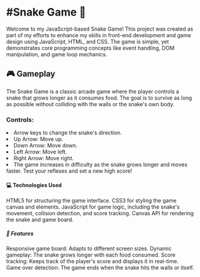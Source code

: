 <h1>#Snake Game 🐍</h1>

<p1>Welcome to my JavaScript-based Snake Game! This project was created as part of my efforts to enhance my skills in front-end development and game design using JavaScript, HTML, and CSS. The game is simple, yet demonstrates core programming concepts like event handling, DOM manipulation, and game loop mechanics.</p1>

<h2>🎮 Gameplay</h2>
<p2>The Snake Game is a classic arcade game where the player controls a snake that grows longer as it consumes food. The goal is to survive as long as possible without colliding with the walls or the snake's own body.</p2>

<h3> Controls: </h3>
<li>Arrow keys to change the snake's direction.</li>
<li>Up Arrow: Move up.</li>
<li>Down Arrow: Move down.</li>
<li>Left Arrow: Move left.</li>
<li>Right Arrow: Move right.</li>
<li>The game increases in difficulty as the snake grows longer and moves faster. Test your reflexes and set a new high score!</li>

<h4>💻 Technologies Used </h4>
<p3>HTML5 for structuring the game interface.
CSS3 for styling the game canvas and elements.
JavaScript for game logic, including the snake's movement, collision detection, and score tracking.
Canvas API for rendering the snake and game board. </p3>

<h5> 🚀 Features </h5>
<p4>Responsive game board: Adapts to different screen sizes.
Dynamic gameplay: The snake grows longer with each food consumed.
Score tracking: Keeps track of the player's score and displays it in real-time.
Game over detection: The game ends when the snake hits the walls or itself.</p4>
